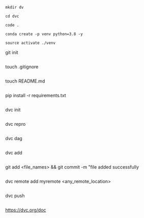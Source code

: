 ```
mkdir dv
```

```
cd dvc
```

```
code .
```

```
conda create -p venv python=3.8 -y
```
```
source activate ./venv

```
git init
```

```
touch .gitignore
```

```
touch README.md
```

```
pip install -r requirements.txt
```
```
dvc init
```

```
dvc repro
```

```
dvc dag
```

```
dvc add <file name>
```

```
git add <file_names> && git commit -m "file added successfully
```

```
dvc remote add myremote <any_remote_location>
```

```
dvc push
```

```
https://dvc.org/doc
```